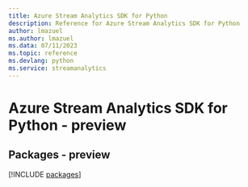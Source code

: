```yaml
---
title: Azure Stream Analytics SDK for Python
description: Reference for Azure Stream Analytics SDK for Python
author: lmazuel
ms.author: lmazuel
ms.data: 07/11/2023
ms.topic: reference
ms.devlang: python
ms.service: streamanalytics
---
```

# Azure Stream Analytics SDK for Python - preview
## Packages - preview
[!INCLUDE [packages](stream-analytics-index.md)]